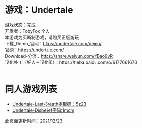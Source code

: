 # 游戏：Undertale
游戏状态：完成<br/>
开发者：TobyFox 个人<br/>
本游戏为买断制游戏，请购买正版游玩<br/>
下载_Demo_官网：<https://undertale.com/demo/><br/>
官网：<https://undertale.com/><br/>
Download-分流：<https://share.weiyun.com/IfBao9yR><br/>
汉化补丁（好人三汉化组）：<https://tieba.baidu.com/p/6177661670><br/>
<br/>
# 同人游戏列表
- [Undertale-Last-Breath提取码：5z23](https://ouyhq.lanzouo.com/ioyBvxv1rgd#5z23)
- [Undertale-Disbelief密码:1mcm](https://ouyhq.lanzouo.com/iCopJxv376f)


此页面更新时间：2021/12/23<br/>
